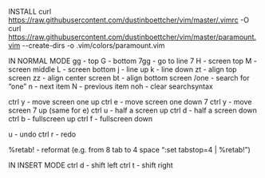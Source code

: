 INSTALL
curl https://raw.githubusercontent.com/dustinboettcher/vim/master/.vimrc -O
curl https://raw.githubusercontent.com/dustinboettcher/vim/master/paramount.vim --create-dirs -o .vim/colors/paramount.vim

IN NORMAL MODE
gg		- top
G		- bottom
7gg		- go to line 7
H		- screen top
M		- screen middle
L		- screen bottom
j		- line up
k		- line down
zt		- align top screen
zz		- align center screen
bt		- align bottom screen
/one		- search for “one”
n		- next item
N		- previous item
noh		- clear searchsyntax

ctrl y	- move screen one up
ctrl e	- move screen one down
7 ctrl y	- move screen 7 up (same for e)
ctrl u	- half a screen up
ctrl d	- half a screen down
ctrl b	- fullscreen up
ctrl f		- fullscreen down	

u		- undo
ctrl r		- redo

%retab!	- reformat (e.g. from 8 tab to 4 space “:set tabstop=4 | %retab!”)

IN INSERT MODE
ctrl d	- shift left
ctrl t		- shift right
 

